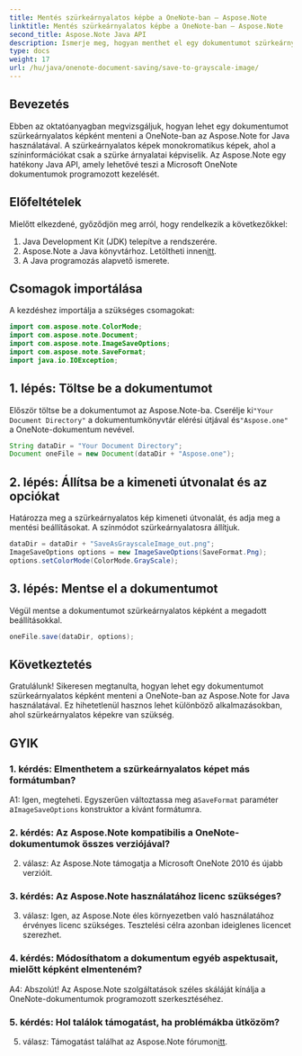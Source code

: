 ```yaml
---
title: Mentés szürkeárnyalatos képbe a OneNote-ban – Aspose.Note
linktitle: Mentés szürkeárnyalatos képbe a OneNote-ban – Aspose.Note
second_title: Aspose.Note Java API
description: Ismerje meg, hogyan menthet el egy dokumentumot szürkeárnyalatos képként a OneNote-ban az Aspose.Note for Java használatával. A Microsoft OneNote dokumentumokat egyszerűen, programozottan kezelheti.
type: docs
weight: 17
url: /hu/java/onenote-document-saving/save-to-grayscale-image/
---
```

## Bevezetés

Ebben az oktatóanyagban megvizsgáljuk, hogyan lehet egy dokumentumot szürkeárnyalatos képként menteni a OneNote-ban az Aspose.Note for Java használatával. A szürkeárnyalatos képek monokromatikus képek, ahol a színinformációkat csak a szürke árnyalatai képviselik. Az Aspose.Note egy hatékony Java API, amely lehetővé teszi a Microsoft OneNote dokumentumok programozott kezelését.

## Előfeltételek

Mielőtt elkezdené, győződjön meg arról, hogy rendelkezik a következőkkel:

1. Java Development Kit (JDK) telepítve a rendszerére.
2.  Aspose.Note a Java könyvtárhoz. Letöltheti innen[itt](https://releases.aspose.com/note/java/).
3. A Java programozás alapvető ismerete.

## Csomagok importálása

A kezdéshez importálja a szükséges csomagokat:

```java
import com.aspose.note.ColorMode;
import com.aspose.note.Document;
import com.aspose.note.ImageSaveOptions;
import com.aspose.note.SaveFormat;
import java.io.IOException;
```

## 1. lépés: Töltse be a dokumentumot

 Először töltse be a dokumentumot az Aspose.Note-ba. Cserélje ki`"Your Document Directory"` a dokumentumkönyvtár elérési útjával és`"Aspose.one"` a OneNote-dokumentum nevével.

```java
String dataDir = "Your Document Directory";
Document oneFile = new Document(dataDir + "Aspose.one");
```

## 2. lépés: Állítsa be a kimeneti útvonalat és az opciókat

Határozza meg a szürkeárnyalatos kép kimeneti útvonalát, és adja meg a mentési beállításokat. A színmódot szürkeárnyalatosra állítjuk.

```java
dataDir = dataDir + "SaveAsGrayscaleImage_out.png";
ImageSaveOptions options = new ImageSaveOptions(SaveFormat.Png);
options.setColorMode(ColorMode.GrayScale);
```

## 3. lépés: Mentse el a dokumentumot

Végül mentse a dokumentumot szürkeárnyalatos képként a megadott beállításokkal.

```java
oneFile.save(dataDir, options);
```

## Következtetés

Gratulálunk! Sikeresen megtanulta, hogyan lehet egy dokumentumot szürkeárnyalatos képként menteni a OneNote-ban az Aspose.Note for Java használatával. Ez hihetetlenül hasznos lehet különböző alkalmazásokban, ahol szürkeárnyalatos képekre van szükség.

## GYIK

### 1. kérdés: Elmenthetem a szürkeárnyalatos képet más formátumban?

 A1: Igen, megteheti. Egyszerűen változtassa meg a`SaveFormat` paraméter a`ImageSaveOptions` konstruktor a kívánt formátumra.

### 2. kérdés: Az Aspose.Note kompatibilis a OneNote-dokumentumok összes verziójával?

2. válasz: Az Aspose.Note támogatja a Microsoft OneNote 2010 és újabb verzióit.

### 3. kérdés: Az Aspose.Note használatához licenc szükséges?

3. válasz: Igen, az Aspose.Note éles környezetben való használatához érvényes licenc szükséges. Tesztelési célra azonban ideiglenes licencet szerezhet.

### 4. kérdés: Módosíthatom a dokumentum egyéb aspektusait, mielőtt képként elmenteném?

A4: Abszolút! Az Aspose.Note szolgáltatások széles skáláját kínálja a OneNote-dokumentumok programozott szerkesztéséhez.

### 5. kérdés: Hol találok támogatást, ha problémákba ütközöm?

5. válasz: Támogatást találhat az Aspose.Note fórumon[itt](https://forum.aspose.com/c/note/28).